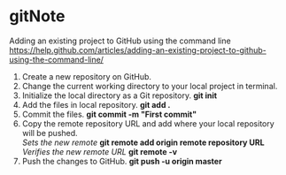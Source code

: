 # gitNote

Adding an existing project to GitHub using the command line
https://help.github.com/articles/adding-an-existing-project-to-github-using-the-command-line/

1. Create a new repository on GitHub. 
2. Change the current working directory to your local project in terminal.
3. Initialize the local directory as a Git repository. <strong>git init</strong>
4. Add the files in local repository. <strong>git add .</strong>
5. Commit the files. <strong>git commit -m "First commit"</strong>
6. Copy the remote repository URL and add where your local repository will be pushed. <br/>
    <em>Sets the new remote</em> <strong>git remote add origin remote repository URL</strong><br/>
    <em>Verifies the new remote URL</em> <strong>git remote -v</strong>
7. Push the changes to GitHub. <strong>git push -u origin master
